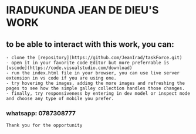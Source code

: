 # IRADUKUNDA JEAN DE DIEU'S WORK

## to be able to interact with this work, you can:

    - clone the [repository](https://github.com/JeanIrad/taskForce.git)
    - open it in your favorite code Editor but more preferrable is [vscode](https://code.visualstudio.com/download)
    - run the index.html file in your browser, you can use live server extension in vs code if you are using one.
    - try hovering the images, adding the more images and refreshing the pages to see how the simple galley collection handles those changes.
    - finally, try responsiveness by entering in dev model or inspect mode and choose any type of mobile you prefer.

### whatsapp: 0787308777

`Thank you for the opportunity`
